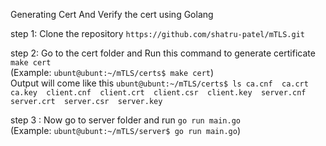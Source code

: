 Generating Cert And Verify the cert using Golang 

 step 1: Clone the repository ```https://github.com/shatru-patel/mTLS.git```

 step 2: Go to the cert folder and Run this command to generate certificate ```make cert```  
          (Example: ``ubunt@ubunt:~/mTLS/certs$ make cert``)                       
 Output will come like this
          ``ubunt@ubunt:~/mTLS/certs$ ls
          ca.cnf  ca.crt  ca.key  client.cnf  client.crt  client.csr  client.key  server.cnf  server.crt  server.csr  server.key
          ``
 
 step 3 : Now go to server folder and run ```go run main.go```    
         (Example: ``ubunt@ubunt:~/mTLS/server$ go run main.go``)

